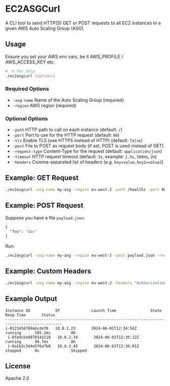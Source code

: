 # EC2ASGCurl

A CLI tool to send HTTP(S) GET or POST requests to all EC2 instances in a given AWS Auto Scaling Group (ASG).

## Usage

Ensure you set your AWS env vars, be it AWS_PROFILE / AWS_ACCESS_KEY etc. 

```sh
# -h for help
./ec2asgcurl [options]
```

### Required Options

- `-asg-name`      Name of the Auto Scaling Group (required)
- `-region`        AWS region (required)

### Optional Options

- `-path`          HTTP path to call on each instance (default: `/`)
- `-port`          Port to use for the HTTP request (default: `80`)
- `-tls`           Enable TLS (use HTTPS instead of HTTP) (default: `false`)
- `-post`          File to POST as request body (if set, POST is used instead of GET)
- `-request-type`  Content-Type for the request (default: `application/json`)
- `-timeout`       HTTP request timeout (default: `3s`, example: `1.5s`, `500ms`, `2m`)
- `-headers`       Comma-separated list of headers (e.g. `key=value,key2=value2`)

## Example: GET Request

```sh
./ec2asgcurl -asg-name my-asg -region eu-west-2 -path /healthz -port 8080
```

## Example: POST Request

Suppose you have a file `payload.json`:

```json
{
  "foo": "bar"
}
```

Run:

```sh
./ec2asgcurl -asg-name my-asg -region eu-west-2 -post payload.json -request-type application/json -path /api/submit
```

## Example: Custom Headers

```sh
./ec2asgcurl -asg-name my-asg -region eu-west-2 -headers "Authorization=Bearer123,Custom-Header=Value"
```

## Example Output

```
Instance ID           IP              Launch Time               State        Resp Time       Status
-----------------------------------------------------------------------------------------------
i-0123456789abcdef0   10.0.1.23       2024-06-01T12:34:56Z      running      105.2ms         OK
 i-0fedcba9876543210   10.0.2.34       2024-06-01T12:35:12Z      running      98.7ms          OK
 i-0a1b2c3d4e5f6a7b8   10.0.3.45       2024-06-01T12:36:01Z      stopped      0s              Skipped
```

## License

Apache 2.0 
